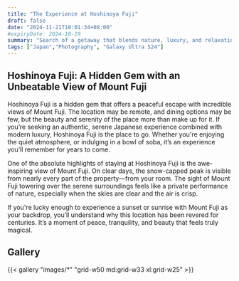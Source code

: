 ```yaml
---
title: "The Experience at Hoshinoya Fuji"
draft: false
date: "2024-11-21T18:01:34+08:00"
#expiryDate: 2024-10-19
summary: "Search of a getaway that blends nature, luxury, and relaxation with a touch of adventure"
tags: ["Japan","Photography", "Galaxy Ultra S24"]
---
```


## Hoshinoya Fuji: A Hidden Gem with an Unbeatable View of Mount Fuji

Hoshinoya Fuji is a hidden gem that offers a peaceful escape with incredible views of Mount Fuji. The location may be remote, and dining options may be few, but the beauty and serenity of the place more than make up for it. If you’re seeking an authentic, serene Japanese experience combined with modern luxury, Hoshinoya Fuji is the place to go. Whether you're enjoying the quiet atmosphere, or indulging in a bowl of soba, it’s an experience you’ll remember for years to come.

One of the absolute highlights of staying at Hoshinoya Fuji is the awe-inspiring view of Mount Fuji. On clear days, the snow-capped peak is visible from nearly every part of the property—from your room. The sight of Mount Fuji towering over the serene surroundings feels like a private performance of nature, especially when the skies are clear and the air is crisp.

If you're lucky enough to experience a sunset or sunrise with Mount Fuji as your backdrop, you’ll understand why this location has been revered for centuries. It’s a moment of peace, tranquility, and beauty that feels truly magical.

## Gallery

{{< gallery "images/*" "grid-w50 md:grid-w33 xl:grid-w25" >}} 
 